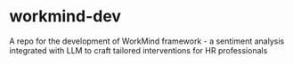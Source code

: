 # workmind-dev
A repo for the development of WorkMind framework - a sentiment analysis integrated with LLM to craft tailored interventions for HR professionals
